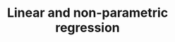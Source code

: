 ---
categories: 598lecturenote
link: /designopt/metamodeling.pdf
title: Linear and non-parametric regression
---